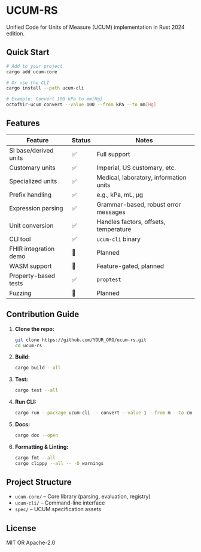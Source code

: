 # UCUM-RS

Unified Code for Units of Measure (UCUM) implementation in Rust 2024 edition.

## Quick Start

```sh
# Add to your project
cargo add ucum-core

# Or use the CLI
cargo install --path ucum-cli

# Example: Convert 100 kPa to mm[Hg]
octofhir-ucum convert --value 100 --from kPa --to mm[Hg]
```

## Features

| Feature                | Status   | Notes                                  |
|------------------------|----------|----------------------------------------|
| SI base/derived units  | ✅       | Full support                           |
| Customary units        | ✅       | Imperial, US customary, etc.           |
| Specialized units      | ✅       | Medical, laboratory, information units |
| Prefix handling        | ✅       | e.g., kPa, mL, µg                      |
| Expression parsing     | ✅       | Grammar-based, robust error messages   |
| Unit conversion        | ✅       | Handles factors, offsets, temperature  |
| CLI tool               | ✅       | `ucum-cli` binary                      |
| FHIR integration demo  | 🚧       | Planned                                |
| WASM support           | 🚧       | Feature-gated, planned                 |
| Property-based tests   | ✅       | `proptest`                             |
| Fuzzing                | 🚧       | Planned                                |

## Contribution Guide

1. **Clone the repo:**

   ```sh
   git clone https://github.com/YOUR_ORG/ucum-rs.git
   cd ucum-rs
   ```

2. **Build:**

   ```sh
   cargo build --all
   ```

3. **Test:**

   ```sh
   cargo test --all
   ```

4. **Run CLI:**

   ```sh
   cargo run --package ucum-cli -- convert --value 1 --from m --to cm
   ```

5. **Docs:**

   ```sh
   cargo doc --open
   ```

6. **Formatting & Linting:**

   ```sh
   cargo fmt --all
   cargo clippy --all -- -D warnings
   ```

## Project Structure

- `ucum-core/` – Core library (parsing, evaluation, registry)
- `ucum-cli/`  – Command-line interface
- `spec/`      – UCUM specification assets

## License

MIT OR Apache-2.0
